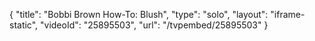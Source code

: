 {
    "title": "Bobbi Brown How-To: Blush",
    "type": "solo",
    "layout": "iframe-static",
    "videoId": "25895503",
    "url": "\/tvpembed\/25895503"
}